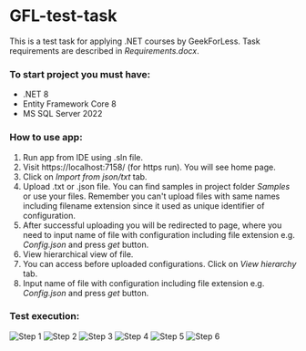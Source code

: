 # GFL-test-task

This is a test task for applying .NET courses by GeekForLess. Task requirements are described in _Requirements.docx_.

### To start project you must have:

- .NET 8
- Entity Framework Core 8
- MS SQL Server 2022

### How to use app:

1. Run app from IDE using .sln file.
2. Visit https://localhost:7158/ (for https run). You will see home page.
3. Click on _Import from json/txt_ tab.
4. Upload .txt or .json file. You can find samples in project folder _Samples_ or use your files. Remember you can't upload files with same names including filename extension since it used as unique identifier of configuration. 
5. After successful uploading you will be redirected to page, where you need to input name of file with configuration including file extension e.g. _Config.json_ and press _get_ button.
6. View hierarchical view of file.
7. You can access before uploaded configurations. Click on _View hierarchy_ tab.
8. Input name of file with configuration including file extension e.g. _Config.json_ and press _get_ button.

### Test execution:

![Step 1](https://imgur.com/aJQpSkB)
![Step 2](https://imgur.com/N7b7LYP)
![Step 3](https://imgur.com/loQa3el)
![Step 4](https://imgur.com/7qIS3US)
![Step 5](https://imgur.com/k2n9Vz4)
![Step 6](https://imgur.com/IqynVWR)